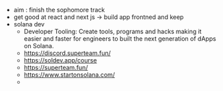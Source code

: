- aim : finish the sophomore track
- get good at react and next js -> build app frontned and keep
- solana dev
	- Developer Tooling: Create tools, programs and hacks making it easier and faster for engineers to built the next generation of dApps on Solana.
	- https://discord.superteam.fun/
	- https://soldev.app/course
	- https://superteam.fun/
	- https://www.startonsolana.com/
	-